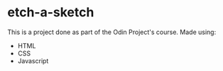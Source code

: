 # etch-a-sketch
This is a project done as part of the Odin Project's course. Made using: 

* HTML
* CSS
* Javascript
